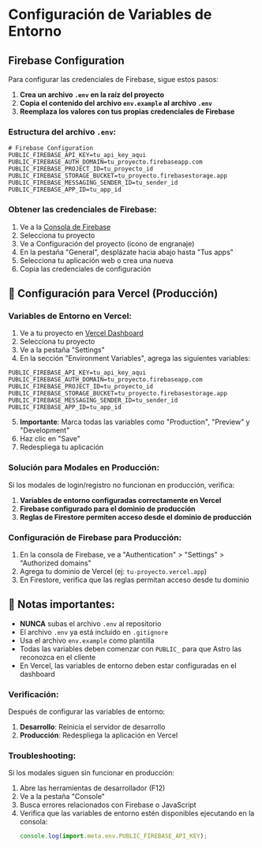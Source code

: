# Configuración de Variables de Entorno

## Firebase Configuration

Para configurar las credenciales de Firebase, sigue estos pasos:

1. **Crea un archivo `.env` en la raíz del proyecto**
2. **Copia el contenido del archivo `env.example` al archivo `.env`**
3. **Reemplaza los valores con tus propias credenciales de Firebase**

### Estructura del archivo `.env`:

```env
# Firebase Configuration
PUBLIC_FIREBASE_API_KEY=tu_api_key_aqui
PUBLIC_FIREBASE_AUTH_DOMAIN=tu_proyecto.firebaseapp.com
PUBLIC_FIREBASE_PROJECT_ID=tu_proyecto_id
PUBLIC_FIREBASE_STORAGE_BUCKET=tu_proyecto.firebasestorage.app
PUBLIC_FIREBASE_MESSAGING_SENDER_ID=tu_sender_id
PUBLIC_FIREBASE_APP_ID=tu_app_id
```

### Obtener las credenciales de Firebase:

1. Ve a la [Consola de Firebase](https://console.firebase.google.com/)
2. Selecciona tu proyecto
3. Ve a Configuración del proyecto (ícono de engranaje)
4. En la pestaña "General", desplázate hacia abajo hasta "Tus apps"
5. Selecciona tu aplicación web o crea una nueva
6. Copia las credenciales de configuración

## 🚀 Configuración para Vercel (Producción)

### Variables de Entorno en Vercel:

1. Ve a tu proyecto en [Vercel Dashboard](https://vercel.com/dashboard)
2. Selecciona tu proyecto
3. Ve a la pestaña "Settings"
4. En la sección "Environment Variables", agrega las siguientes variables:

```
PUBLIC_FIREBASE_API_KEY=tu_api_key_aqui
PUBLIC_FIREBASE_AUTH_DOMAIN=tu_proyecto.firebaseapp.com
PUBLIC_FIREBASE_PROJECT_ID=tu_proyecto_id
PUBLIC_FIREBASE_STORAGE_BUCKET=tu_proyecto.firebasestorage.app
PUBLIC_FIREBASE_MESSAGING_SENDER_ID=tu_sender_id
PUBLIC_FIREBASE_APP_ID=tu_app_id
```

5. **Importante**: Marca todas las variables como "Production", "Preview" y "Development"
6. Haz clic en "Save"
7. Redespliega tu aplicación

### Solución para Modales en Producción:

Si los modales de login/registro no funcionan en producción, verifica:

1. **Variables de entorno configuradas correctamente en Vercel**
2. **Firebase configurado para el dominio de producción**
3. **Reglas de Firestore permiten acceso desde el dominio de producción**

### Configuración de Firebase para Producción:

1. En la consola de Firebase, ve a "Authentication" > "Settings" > "Authorized domains"
2. Agrega tu dominio de Vercel (ej: `tu-proyecto.vercel.app`)
3. En Firestore, verifica que las reglas permitan acceso desde tu dominio

## 🔧 Notas importantes:

- **NUNCA** subas el archivo `.env` al repositorio
- El archivo `.env` ya está incluido en `.gitignore`
- Usa el archivo `env.example` como plantilla
- Todas las variables deben comenzar con `PUBLIC_` para que Astro las reconozca en el cliente
- En Vercel, las variables de entorno deben estar configuradas en el dashboard

### Verificación:

Después de configurar las variables de entorno:
1. **Desarrollo**: Reinicia el servidor de desarrollo
2. **Producción**: Redespliega la aplicación en Vercel

### Troubleshooting:

Si los modales siguen sin funcionar en producción:

1. Abre las herramientas de desarrollador (F12)
2. Ve a la pestaña "Console"
3. Busca errores relacionados con Firebase o JavaScript
4. Verifica que las variables de entorno estén disponibles ejecutando en la consola:
   ```javascript
   console.log(import.meta.env.PUBLIC_FIREBASE_API_KEY);
   ```
